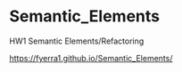 # Semantic_Elements
HW1 Semantic Elements/Refactoring




https://fyerra1.github.io/Semantic_Elements/

